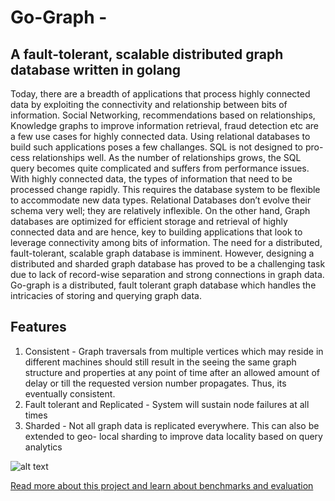 # Go-Graph - 
## A fault-tolerant, scalable distributed graph database written in golang

Today, there are a breadth of applications that process highly connected data by exploiting the connectivity and relationship between bits of information. Social Networking, recommendations based on relationships, Knowledge graphs to improve information retrieval, fraud detection etc are a few use cases for highly connected data. Using relational databases to build such applications poses a few challanges. SQL is not designed to pro- cess relationships well. As the number of relationships grows, the SQL query becomes quite complicated and suffers from performance issues. With highly connected data, the types of information that need to be processed change rapidly. This requires the database system to be flexible to accommodate new data types. Relational Databases don’t evolve their schema very well; they are relatively inflexible. On the other hand, Graph databases are optimized for efficient storage and retrieval of highly connected data and are hence, key to building applications that look to leverage connectivity among bits of information. The need for a distributed, fault-tolerant, scalable graph database is imminent. However, designing a distributed and sharded graph database has proved to be a challenging task due to lack of record-wise separation and strong connections in graph data. Go-graph is a distributed, fault tolerant graph database which handles the intricacies of storing and querying graph data.


## Features
1. Consistent - Graph traversals from multiple vertices which may reside in different machines should still result in the seeing the same graph structure and properties at any point of time after an allowed amount of delay or till the requested version number propagates. Thus, its eventually consistent.
2. Fault tolerant and Replicated - System will sustain node failures at all times
3. Sharded - Not all graph data is replicated everywhere. This can also be extended to geo- local sharding to improve data locality based on query analytics

![alt text](/paper/images/replicas.png "Component Interaction Design")


[Read more about this project and learn about benchmarks and evaluation](README.pdf)
